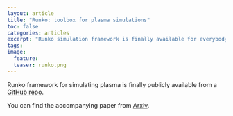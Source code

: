 ```yaml
---
layout: article
title: "Runko: toolbox for plasma simulations"
toc: false
categories: articles
excerpt: "Runko simulation framework is finally available for everybody. Check it out at GitHub!"
tags: 
image:
  feature: 
  teaser: runko.png
---
```


Runko framework for simulating plasma is finally publicly available from a [GitHub repo](https://github.com/natj/runko).

You can find the accompanying paper from [Arxiv](https://arxiv.org/abs/1906.06306).

